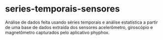 # series-temporais-sensores
Análise de dados feita usando séries temporais e análise estatística a partir de uma base de dados extraída dos sensores acelerômetro, giroscópio e magnetômetro capturados pelo aplicativo phyphox.
